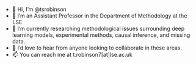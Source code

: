 - 👋 Hi, I’m @tsrobinson
- 👀 I’m an Assistant Professor in the Department of Methodology at the LSE
- 🌱 I’m currently researching methodological issues surrounding deep learning models, experimental methods, causal inference, and missing data.
- 💞️ I’d love to hear from anyone looking to collaborate in these areas.
- 📫 You can reach me at t.robinson7[at]lse.ac.uk

<!---
tsrobinson/tsrobinson is a ✨ special ✨ repository because its `README.md` (this file) appears on your GitHub profile.
You can click the Preview link to take a look at your changes.
--->
